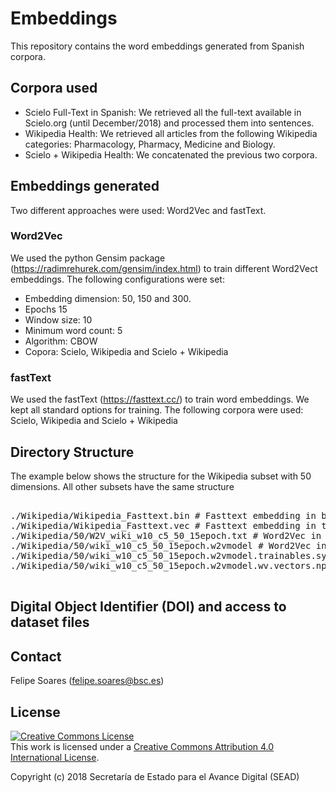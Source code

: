 # Embeddings

This repository contains the word embeddings generated from Spanish corpora.

## Corpora used

* Scielo Full-Text in Spanish: We retrieved all the full-text available in Scielo.org (until December/2018) and processed them into sentences. 
* Wikipedia Health: We retrieved all articles from the following Wikipedia categories: Pharmacology, Pharmacy, Medicine and Biology.
* Scielo + Wikipedia Health: We concatenated the previous two corpora.

## Embeddings generated

Two different approaches were used: Word2Vec and fastText.

### Word2Vec

We used the python Gensim package (https://radimrehurek.com/gensim/index.html) to train different Word2Vect embeddings.
The following configurations were set:
* Embedding dimension: 50, 150 and 300.
* Epochs 15
* Window size: 10
* Minimum word count: 5
* Algorithm: CBOW
* Copora: Scielo, Wikipedia and Scielo + Wikipedia

### fastText

We used the fastText (https://fasttext.cc/) to train word embeddings.
We kept all standard options for training.
The following corpora were used: Scielo, Wikipedia and Scielo + Wikipedia

## Directory Structure

The example below shows the structure for the Wikipedia subset with 50 dimensions. All other subsets have the same structure
<pre>

./Wikipedia/Wikipedia_Fasttext.bin # Fasttext embedding in binary file
./Wikipedia/Wikipedia_Fasttext.vec # Fasttext embedding in text file
./Wikipedia/50/W2V_wiki_w10_c5_50_15epoch.txt # Word2Vec in text file
./Wikipedia/50/wiki_w10_c5_50_15epoch.w2vmodel # Word2Vec in gensim file
./Wikipedia/50/wiki_w10_c5_50_15epoch.w2vmodel.trainables.syn1neg.npy # Word2Vec in gensim file
./Wikipedia/50/wiki_w10_c5_50_15epoch.w2vmodel.wv.vectors.npy # Word2Vec in gensim file

</pre>

## Digital Object Identifier (DOI) and access to dataset files



## Contact

Felipe Soares (felipe.soares@bsc.es)


## License

<a rel="license" href="http://creativecommons.org/licenses/by/4.0/"><img alt="Creative Commons License" style="border-width:0" src="https://i.creativecommons.org/l/by/4.0/88x31.png" /></a><br />This work is licensed under a <a rel="license" href="http://creativecommons.org/licenses/by/4.0/">Creative Commons Attribution 4.0 International License</a>.

Copyright (c) 2018 Secretaría de Estado para el Avance Digital (SEAD)
